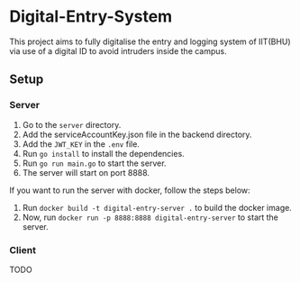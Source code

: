# Digital-Entry-System

This project aims to fully digitalise the entry and logging system of IIT(BHU) via use of a digital ID to avoid intruders inside the campus.

## Setup

### Server

1. Go to the `server` directory.
2. Add the serviceAccountKey.json file in the backend directory.
3. Add the `JWT_KEY` in the `.env` file.
4. Run `go install` to install the dependencies.
5. Run `go run main.go` to start the server.
6. The server will start on port 8888.

If you want to run the server with docker, follow the steps below:

1. Run `docker build -t digital-entry-server .` to build the docker image.
2. Now, run `docker run -p 8888:8888 digital-entry-server` to start the server.

### Client

TODO
